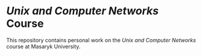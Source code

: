 _Unix and Computer Networks_ Course
===================================

This repository contains personal work on the _Unix and Computer Networks_
course at Masaryk University.
